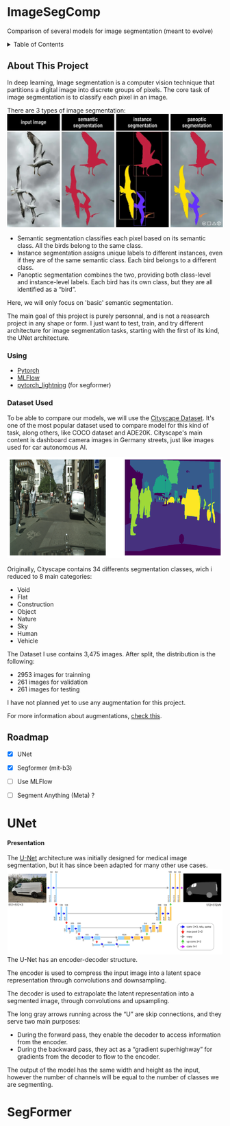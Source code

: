 <a id="readme-top"></a>

# ImageSegComp
Comparison of several models for image segmentation (meant to evolve)

<!-- TABLE OF CONTENTS -->
<details>
  <summary>Table of Contents</summary>
  <ol>
    <li>
      <a href="#about-this-project">About This Project</a>
      <ul>
        <li><a href="#using">Using</a></li>
      </ul>
	  <ul>
        <li><a href="#dataset-used">Dataset Used</a></li>
      </ul>
    </li>
    <li><a href="#roadmap">Roadmap</a></li>
    <li><a href="#contact">Contact</a></li>
    <li><a href="#acknowledgments">Acknowledgments</a></li>
  </ol>
</details>

<!-- ABOUT THIS PROJECT -->
## About This Project
In deep learning, Image segmentation is a computer vision technique that partitions a digital image into discrete groups of pixels.
The core task of image segmentation is to classify each pixel in an image.

There are 3 types of image segmentation:
![img_seg_expl](./Images/images_segmentations.png)
* Semantic segmentation classifies each pixel based on its semantic class. All the birds belong to the same class.
* Instance segmentation assigns unique labels to different instances, even if they are of the same semantic class. Each bird belongs to a different class.
* Panoptic segmentation combines the two, providing both class-level and instance-level labels. Each bird has its own class, but they are all identified as a “bird”.

Here, we will only focus on 'basic' semantic segmentation.

The main goal of this project is purely personnal, and is not a reasearch project in any shape or form. 
I just want to test, train, and try different architecture for image segmentation tasks, 
starting with the first of its kind, the UNet architecture.

<!-- USING -->
### Using
* [Pytorch](https://pytorch.org/)
* [MLFlow](https://mlflow.org/)
* [pytorch_lightning](https://lightning.ai/docs/pytorch/stable/) (for segformer)



<!-- DATASET USED -->
### Dataset Used
To be able to compare our models, we will use the [Cityscape Dataset](https://www.cityscapes-dataset.com/).
It's one of the most popular dataset used to compare model for this kind of task, along others, like COCO dataset and ADE20K. 
Cityscape's main content is dashboard camera images in Germany streets, just like images used for car autonomous AI.

![plot](./Images/cityscapes_exemple_01.png)



Originally, Cityscape contains 34 differents segmentation classes, wich i reduced to 8 main categories:
* Void
* Flat
* Construction
* Object
* Nature
* Sky
* Human
* Vehicle



The Dataset I use contains 3,475 images. After split, the distribution is the following:
* 2953 images for trainning
* 261 images for validation
* 261 images for testing

I have not planned yet to use any augmentation for this project.

For more information about augmentations, [check this](https://albumentations.ai/docs/introduction/image_augmentation/).



<!-- ROADMAP -->
## Roadmap
- [x] UNet
- [x] Segformer (mit-b3)
- [ ] Use MLFlow
- [ ] Segment Anything (Meta) ?



# UNet
#### Presentation
The [U-Net](https://arxiv.org/abs/1505.04597) architecture was initially designed for medical image segmentation, but it has since been adapted for many other use cases.
![UNet](./Images/unet.png)
The U-Net has an encoder-decoder structure.

The encoder is used to compress the input image into a latent space representation through convolutions and downsampling.

The decoder is used to extrapolate the latent representation into a segmented image, through convolutions and upsampling.

The long gray arrows running across the “U” are skip connections, and they serve two main purposes:
* During the forward pass, they enable the decoder to access information from the encoder.
* During the backward pass, they act as a “gradient superhighway” for gradients from the decoder to flow to the encoder.

The output of the model has the same width and height as the input, however the number of channels will be equal to the number of classes we are segmenting.

# SegFormer
